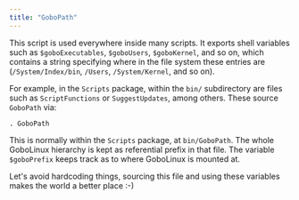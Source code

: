 ```yaml
---
title: "GoboPath"
---
```


This script is used everywhere inside many scripts. It exports shell
variables such as `$goboExecutables`, `$goboUsers`, `$goboKernel`, and
so on, which contains a string specifying where in the file system these
entries are (`/System/Index/bin`, `/Users`, `/System/Kernel`, and so
on).

For example, in the `Scripts` package, within the `bin/` subdirectory
are files such as `ScriptFunctions` or `SuggestUpdates`, among others.
These source `GoboPath` via:

```shell
. GoboPath
```

This is normally within the `Scripts` package, at `bin/GoboPath`. The
whole GoboLinux hierarchy is kept as referential prefix in that file.
The variable `$goboPrefix` keeps track as to where GoboLinux is mounted
at.

Let's avoid hardcoding things, sourcing this file and using these
variables makes the world a better place :-)
